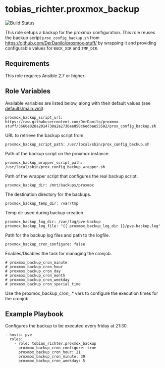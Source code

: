 # tobias_richter.proxmox_backup

[![Build Status](https://travis-ci.org/tobias-richter/ansible-proxmox-backup.svg?branch=master)](https://travis-ci.org/tobias-richter/ansible-proxmox-backup)

This role setups a backup for the proxmox configuration.
This role reuses the backup script `prox_config_backup.sh` from <https://github.com/DerDanilo/proxmox-stuff/> by 
wrapping it and providing configurable values for `BACK_DIR` and `TMP_DIR`.

## Requirements

This role requires Ansible 2.7 or higher.

## Role Variables

Available variables are listed below, along with their default values (see [defaults/main.yml](defaults/main.yml)):

    proxmox_backup_script_url: https://raw.githubusercontent.com/DerDanilo/proxmox-stuff/3660e828a2014738a2a2736ae850c6edbae55592/prox_config_backup.sh

URL to retrieve the backup script from.

    proxmox_backup_script_path: /usr/local/sbin/prox_config_backup.sh

Path of the backup script on the proxmox instance.

    proxmox_backup_wrapper_script_path: /usr/local/sbin/prox_config_backup_wrapper.sh

Path of the wrapper script that configures the real backup script.

    proxmox_backup_dir: /mnt/backups/proxmox

The destination directory for the backups.

    proxmox_backup_temp_dir: /var/tmp

Temp dir used during backup creation.

    proxmox_backup_log_dir: /var/log/pve-backup
    proxmox_backup_log_file: "{{ proxmox_backup_log_dir }}/pve-backup.log"

Path for the backup log files and path to the logfile.

    proxmox_backup_cron_configure: false

Enables/Disables the task for managing the cronjob.

    # proxmox_backup_cron_minute
    # proxmox_backup_cron_hour
    # proxmox_backup_cron_day
    # proxmox_backup_cron_month
    # proxmox_backup_cron_weekday
    # proxmox_backup_cron_special_time

Use the proxmox_backup_cron_.* vars to configure the execution times for the cronjob.

## Example Playbook

Configures the backup to be executed every friday at 21:30.

    - hosts: pve
	  roles:
	    - role: tobias_richter.proxmox_backup
	      proxmox_backup_cron_configure: true
	      proxmox_backup_cron_hour: 21
	      proxmox_backup_cron_minute: 30
	      proxmox_backup_cron_weekday: 5
	      
